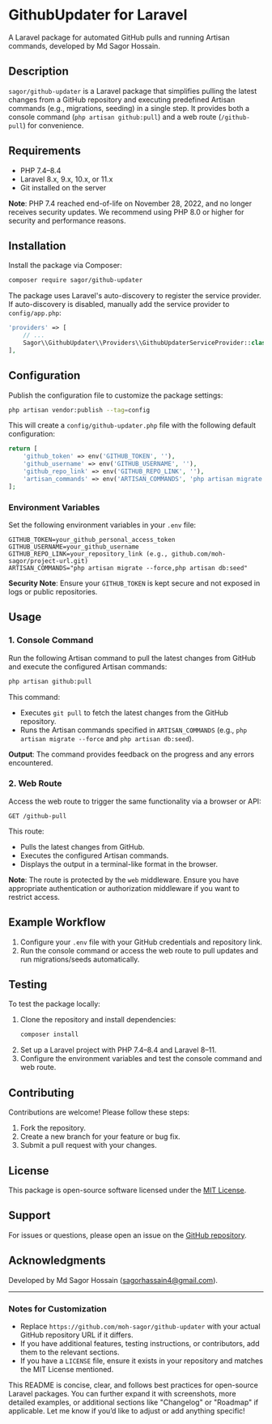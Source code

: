 # GithubUpdater for Laravel

A Laravel package for automated GitHub pulls and running Artisan commands, developed by Md Sagor Hossain.

## Description
`sagor/github-updater` is a Laravel package that simplifies pulling the latest changes from a GitHub repository and executing predefined Artisan commands (e.g., migrations, seeding) in a single step. It provides both a console command (`php artisan github:pull`) and a web route (`/github-pull`) for convenience.

## Requirements
- PHP 7.4–8.4
- Laravel 8.x, 9.x, 10.x, or 11.x
- Git installed on the server

**Note**: PHP 7.4 reached end-of-life on November 28, 2022, and no longer receives security updates. We recommend using PHP 8.0 or higher for security and performance reasons.

## Installation
Install the package via Composer:

```bash
composer require sagor/github-updater
```

The package uses Laravel's auto-discovery to register the service provider. If auto-discovery is disabled, manually add the service provider to `config/app.php`:

```php
'providers' => [
    // ...
    Sagor\\GithubUpdater\\Providers\\GithubUpdaterServiceProvider::class,
],
```

## Configuration
Publish the configuration file to customize the package settings:

```bash
php artisan vendor:publish --tag=config
```

This will create a `config/github-updater.php` file with the following default configuration:

```php
return [
    'github_token' => env('GITHUB_TOKEN', ''),
    'github_username' => env('GITHUB_USERNAME', ''),
    'github_repo_link' => env('GITHUB_REPO_LINK', ''),
    'artisan_commands' => env('ARTISAN_COMMANDS', 'php artisan migrate --force, php artisan db:seed'),
];
```

### Environment Variables
Set the following environment variables in your `.env` file:

```env
GITHUB_TOKEN=your_github_personal_access_token
GITHUB_USERNAME=your_github_username
GITHUB_REPO_LINK=your_repository_link (e.g., github.com/moh-sagor/project-url.git)
ARTISAN_COMMANDS="php artisan migrate --force,php artisan db:seed"
```

**Security Note**: Ensure your `GITHUB_TOKEN` is kept secure and not exposed in logs or public repositories.

## Usage

### 1. **Console Command**
Run the following Artisan command to pull the latest changes from GitHub and execute the configured Artisan commands:

```bash
php artisan github:pull
```

This command:
- Executes `git pull` to fetch the latest changes from the GitHub repository.
- Runs the Artisan commands specified in `ARTISAN_COMMANDS` (e.g., `php artisan migrate --force` and `php artisan db:seed`).

**Output**:
The command provides feedback on the progress and any errors encountered.

### 2. **Web Route**
Access the web route to trigger the same functionality via a browser or API:

```
GET /github-pull
```

This route:
- Pulls the latest changes from GitHub.
- Executes the configured Artisan commands.
- Displays the output in a terminal-like format in the browser.

**Note**: The route is protected by the `web` middleware. Ensure you have appropriate authentication or authorization middleware if you want to restrict access.

## Example Workflow
1. Configure your `.env` file with your GitHub credentials and repository link.
2. Run the console command or access the web route to pull updates and run migrations/seeds automatically.

## Testing
To test the package locally:
1. Clone the repository and install dependencies:
   ```bash
   composer install
   ```
2. Set up a Laravel project with PHP 7.4–8.4 and Laravel 8–11.
3. Configure the environment variables and test the console command and web route.

## Contributing
Contributions are welcome! Please follow these steps:
1. Fork the repository.
2. Create a new branch for your feature or bug fix.
3. Submit a pull request with your changes.

## License
This package is open-source software licensed under the [MIT License](LICENSE).

## Support
For issues or questions, please open an issue on the [GitHub repository](https://github.com/moh-sagor/github-updater).

## Acknowledgments
Developed by Md Sagor Hossain ([sagorhassain4@gmail.com](mailto:sagorhassain4@gmail.com)).

---

### Notes for Customization
- Replace `https://github.com/moh-sagor/github-updater` with your actual GitHub repository URL if it differs.
- If you have additional features, testing instructions, or contributors, add them to the relevant sections.
- If you have a `LICENSE` file, ensure it exists in your repository and matches the MIT License mentioned.

This README is concise, clear, and follows best practices for open-source Laravel packages. You can further expand it with screenshots, more detailed examples, or additional sections like "Changelog" or "Roadmap" if applicable. Let me know if you’d like to adjust or add anything specific!
